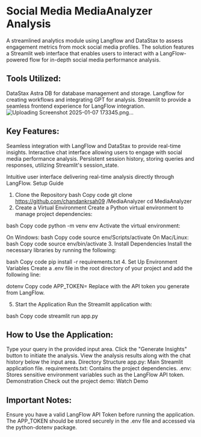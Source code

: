 # Social Media MediaAnalyzer Analysis
A streamlined analytics module using Langflow and DataStax to assess engagement metrics from mock social media profiles. The solution features a Streamlit web interface that enables users to interact with a LangFlow-powered flow for in-depth social media performance analysis.

## Tools Utilized:
DataStax Astra DB for database management and storage.
Langflow for creating workflows and integrating GPT for analysis.
Streamlit to provide a seamless frontend experience for LangFlow integration.
![Uploading Screenshot 2025-01-07 173345.png…]()


## Key Features:
Seamless integration with LangFlow and DataStax to provide real-time insights.
Interactive chat interface allowing users to engage with social media performance analysis.
Persistent session history, storing queries and responses, utilizing Streamlit's session_state.

Intuitive user interface delivering real-time analysis directly through LangFlow.
Setup Guide
1. Clone the Repository
bash
Copy code
git clone https://github.com/chandankrsah09
/MediaAnalyzer
cd MediaAnalyzer
2. Create a Virtual Environment
Create a Python virtual environment to manage project dependencies:

bash
Copy code
python -m venv env
Activate the virtual environment:

On Windows:
bash
Copy code
source env/Scripts/activate
On Mac/Linux:
bash
Copy code
source env/bin/activate
3. Install Dependencies
Install the necessary libraries by running the following:

bash
Copy code
pip install -r requirements.txt
4. Set Up Environment Variables
Create a .env file in the root directory of your project and add the following line:

dotenv
Copy code
APP_TOKEN=<your-langflow-api-token>
Replace <your-langflow-api-token> with the API token you generate from LangFlow.

5. Start the Application
Run the Streamlit application with:

bash
Copy code
streamlit run app.py

## How to Use the Application:
Type your query in the provided input area.
Click the "Generate Insights" button to initiate the analysis.
View the analysis results along with the chat history below the input area.
Directory Structure
app.py: Main Streamlit application file.
requirements.txt: Contains the project dependencies.
.env: Stores sensitive environment variables such as the LangFlow API token.
Demonstration
Check out the project demo: Watch Demo

## Important Notes:
Ensure you have a valid LangFlow API Token before running the application.
The APP_TOKEN should be stored securely in the .env file and accessed via the python-dotenv package.
